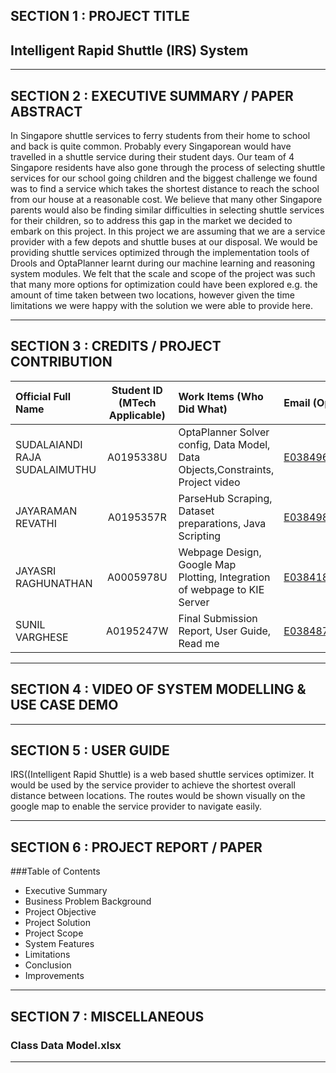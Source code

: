 ﻿## SECTION 1 : PROJECT TITLE
## Intelligent Rapid Shuttle (IRS) System



---
## SECTION 2 : EXECUTIVE SUMMARY / PAPER ABSTRACT
In Singapore shuttle services to ferry students from their home to school and back is quite common. Probably every Singaporean would have travelled in a shuttle service during their student days.
Our team of 4 Singapore residents have also gone through the process of selecting shuttle services for our school going children and the biggest challenge we found was to find a service which takes the shortest distance to reach the school from our house at a reasonable cost. 
We believe that many other Singapore parents would also be finding similar difficulties in selecting shuttle services for their children, so to address this gap in the market we decided to embark on this project. In this project we are assuming that we are a service provider with a few depots and shuttle buses at our disposal. We would be providing shuttle services optimized through the implementation tools of Drools and OptaPlanner learnt during our machine learning and reasoning system modules. 
We felt that the scale and scope of the project was such that many more options for optimization could have been explored e.g. the amount of time taken between two locations, however given the time limitations we were happy with the solution we were able to provide here.


---
## SECTION 3 : CREDITS / PROJECT CONTRIBUTION

| Official Full Name  | Student ID (MTech Applicable)  | Work Items (Who Did What) | Email (Optional) |
| :------------ |:---------------:| :-----| :-----|
| SUDALAIANDI RAJA SUDALAIMUTHU | A0195338U |OptaPlanner Solver config, Data Model, Data Objects,Constraints, Project video | E0384969@u.nus.edu |
| JAYARAMAN REVATHI | A0195357R | ParseHub Scraping, Dataset preparations, Java Scripting| E0384988@u.nus.edu |
| JAYASRI RAGHUNATHAN | A0005978U | Webpage Design, Google Map Plotting, Integration of webpage to KIE Server| E0384183@u.nus.edu |
| SUNIL VARGHESE | A0195247W | Final Submission Report, User Guide, Read me  | E0384878@u.nus.edu |


---
## SECTION 4 : VIDEO OF SYSTEM MODELLING & USE CASE DEMO


---
## SECTION 5 : USER GUIDE
IRS((Intelligent Rapid Shuttle) is a web based shuttle services optimizer. It would be used by the service provider to achieve the shortest overall distance between locations. The routes would be shown visually on the google map to enable the service provider to navigate easily. 


---
## SECTION 6 : PROJECT REPORT / PAPER

###Table of Contents

* Executive Summary
* Business Problem Background
* Project Objective
* Project Solution
* Project Scope
* System Features
* Limitations
* Conclusion
* Improvements



---
## SECTION 7 : MISCELLANEOUS

### Class Data Model.xlsx


---
